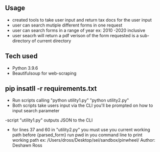 ## Usage
- created tools to take user input and return tax docs for the user input 
- user can search mutiple different forms in one request
- user can search forms in a range of year ex: 2010 -2020 inclusive
- user seacrh will return a pdf verison of the form requested is a sub- directory of current directory

## Tech used
- Python 3.9.6
- Beautifulsoup for web-scraping

## pip insatll -r requirements.txt

- Run scripts calling "python utility1.py" "python utility2.py"
- Both scripts take users input via the CLI you'll be prompted on how to input search parameter 

-script "utility1.py" outputs JSON to the CLI

- for lines 37 and 60 in "utility2.py" you must use you current working path before {parsed_form}
run pwd in you command line to print working path
ex: /Users/dross/Desktop/sei/sandbox/pinwheel/
Author: Deshawn Ross

